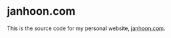 # janhoon.com

This is the source code for my personal website, [janhoon.com](https://janhoon.com).
